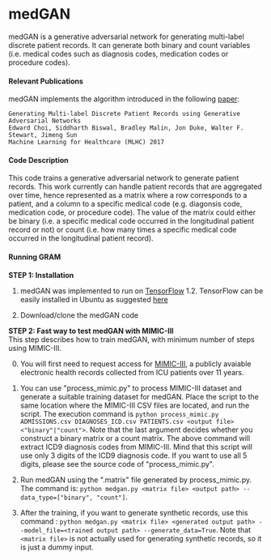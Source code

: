 medGAN
=========================================
medGAN is a generative adversarial network for generating multi-label discrete patient records. It can generate both binary and count variables (i.e. medical codes such as diagnosis codes, medication codes or procedure codes).

#### Relevant Publications

medGAN implements the algorithm introduced in the following [paper](https://arxiv.org/abs/1703.06490):

	Generating Multi-label Discrete Patient Records using Generative Adversarial Networks
	Edward Choi, Siddharth Biswal, Bradley Malin, Jon Duke, Walter F. Stewart, Jimeng Sun  
	Machine Learning for Healthcare (MLHC) 2017

#### Code Description

This code trains a generative adversarial network to generate patient records. This work currently can handle patient records that are aggregated over time, hence represented as a matrix where a row corresponds to a patient, and a column to a specific medical code (e.g. diagonsis code, medication code, or procedure code). The value of the matrix could either be binary (i.e. a specific medical code occurred in the longitudinal patient record or not) or count (i.e. how many times a specific medical code occurred in the longitudinal patient record).
	
#### Running GRAM

**STEP 1: Installation**  

1. medGAN was implemented to run on [TensorFlow](https://www.python.org/) 1.2. TensorFlow can be easily installed in Ubuntu as suggested [here](https://www.tensorflow.org/install/install_linux)

2. Download/clone the medGAN code

**STEP 2: Fast way to test medGAN with MIMIC-III**  
This step describes how to train medGAN, with minimum number of steps using MIMIC-III.

0. You will first need to request access for [MIMIC-III](https://mimic.physionet.org/gettingstarted/access/), a publicly avaiable electronic health records collected from ICU patients over 11 years. 

1. You can use "process_mimic.py" to process MIMIC-III dataset and generate a suitable training dataset for medGAN. 
Place the script to the same location where the MIMIC-III CSV files are located, and run the script.
The execution command is `python process_mimic.py ADMISSIONS.csv DIAGNOSES_ICD.csv PATIENTS.csv <output file> <"binary"|"count">`.
Note that the last argument decides whether you construct a binary matrix or a count matrix.
The above command will extract ICD9 diagnosis codes from MIMIC-III. 
Mind that this script will use only 3 digits of the ICD9 diagnosis code. If you want to use all 5 digits, please see the source code of "process_mimic.py".

2. Run medGAN using the ".matrix" file generated by process_mimic.py. The command is:
`python medgan.py <matrix file> <output path> --data_type=["binary", "count"]`.

3. After the training, if you want to generate synthetic records, use this command :
`python medgan.py <matrix file> <generated output path> --model_file=<trained output path> --generate_data=True`.
Note that `<matrix file>` is not actually used for generating synthetic records, so it is just a dummy input.
